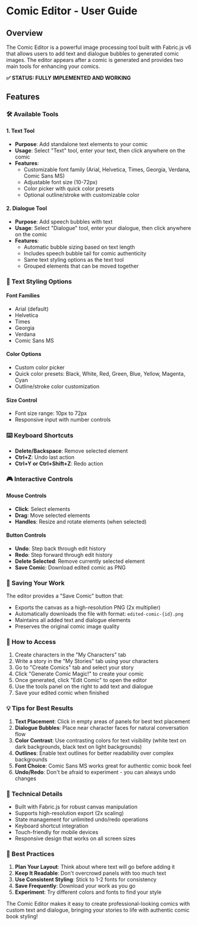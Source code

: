 # Comic Editor - User Guide

## Overview
The Comic Editor is a powerful image processing tool built with Fabric.js v6 that allows users to add text and dialogue bubbles to generated comic images. The editor appears after a comic is generated and provides two main tools for enhancing your comics.

**✅ STATUS: FULLY IMPLEMENTED AND WORKING**

## Features

### 🛠️ Available Tools

#### 1. Text Tool
- **Purpose**: Add standalone text elements to your comic
- **Usage**: Select "Text" tool, enter your text, then click anywhere on the comic
- **Features**: 
  - Customizable font family (Arial, Helvetica, Times, Georgia, Verdana, Comic Sans MS)
  - Adjustable font size (10-72px)
  - Color picker with quick color presets
  - Optional outline/stroke with customizable color

#### 2. Dialogue Tool
- **Purpose**: Add speech bubbles with text
- **Usage**: Select "Dialogue" tool, enter your dialogue, then click anywhere on the comic
- **Features**:
  - Automatic bubble sizing based on text length
  - Includes speech bubble tail for comic authenticity
  - Same text styling options as the text tool
  - Grouped elements that can be moved together

### 🎨 Text Styling Options

#### Font Families
- Arial (default)
- Helvetica
- Times
- Georgia
- Verdana
- Comic Sans MS

#### Color Options
- Custom color picker
- Quick color presets: Black, White, Red, Green, Blue, Yellow, Magenta, Cyan
- Outline/stroke color customization

#### Size Control
- Font size range: 10px to 72px
- Responsive input with number controls

### ⌨️ Keyboard Shortcuts

- **Delete/Backspace**: Remove selected element
- **Ctrl+Z**: Undo last action
- **Ctrl+Y or Ctrl+Shift+Z**: Redo action

### 🎮 Interactive Controls

#### Mouse Controls
- **Click**: Select elements
- **Drag**: Move selected elements
- **Handles**: Resize and rotate elements (when selected)

#### Button Controls
- **Undo**: Step back through edit history
- **Redo**: Step forward through edit history
- **Delete Selected**: Remove currently selected element
- **Save Comic**: Download edited comic as PNG

### 💾 Saving Your Work

The editor provides a "Save Comic" button that:
- Exports the canvas as a high-resolution PNG (2x multiplier)
- Automatically downloads the file with format: `edited-comic-{id}.png`
- Maintains all added text and dialogue elements
- Preserves the original comic image quality

### 🚀 How to Access

1. Create characters in the "My Characters" tab
2. Write a story in the "My Stories" tab using your characters
3. Go to "Create Comics" tab and select your story
4. Click "Generate Comic Magic!" to create your comic
5. Once generated, click "Edit Comic" to open the editor
6. Use the tools panel on the right to add text and dialogue
7. Save your edited comic when finished

### 💡 Tips for Best Results

1. **Text Placement**: Click in empty areas of panels for best text placement
2. **Dialogue Bubbles**: Place near character faces for natural conversation flow
3. **Color Contrast**: Use contrasting colors for text visibility (white text on dark backgrounds, black text on light backgrounds)
4. **Outlines**: Enable text outlines for better readability over complex backgrounds
5. **Font Choice**: Comic Sans MS works great for authentic comic book feel
6. **Undo/Redo**: Don't be afraid to experiment - you can always undo changes

### 🔧 Technical Details

- Built with Fabric.js for robust canvas manipulation
- Supports high-resolution export (2x scaling)
- State management for unlimited undo/redo operations
- Keyboard shortcut integration
- Touch-friendly for mobile devices
- Responsive design that works on all screen sizes

### 🎯 Best Practices

1. **Plan Your Layout**: Think about where text will go before adding it
2. **Keep It Readable**: Don't overcrowd panels with too much text
3. **Use Consistent Styling**: Stick to 1-2 fonts for consistency
4. **Save Frequently**: Download your work as you go
5. **Experiment**: Try different colors and fonts to find your style

The Comic Editor makes it easy to create professional-looking comics with custom text and dialogue, bringing your stories to life with authentic comic book styling!
